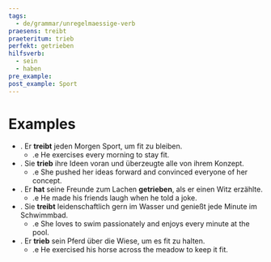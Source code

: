 ```yaml
---
tags:
  - de/grammar/unregelmaessige-verb
praesens: treibt
praeteritum: trieb
perfekt: getrieben
hilfsverb:
  - sein
  - haben
pre_example: 
post_example: Sport
---
```


# Examples
- . Er **treibt** jeden Morgen Sport, um fit zu bleiben.
	- .e He exercises every morning to stay fit.
- . Sie **trieb** ihre Ideen voran und überzeugte alle von ihrem Konzept.
	- .e She pushed her ideas forward and convinced everyone of her concept.
- . Er **hat** seine Freunde zum Lachen **getrieben**, als er einen Witz erzählte.
	- .e He made his friends laugh when he told a joke.
- . Sie **treibt** leidenschaftlich gern im Wasser und genießt jede Minute im Schwimmbad.
	- .e She loves to swim passionately and enjoys every minute at the pool.
- . Er **trieb** sein Pferd über die Wiese, um es fit zu halten.
	- .e He exercised his horse across the meadow to keep it fit.
